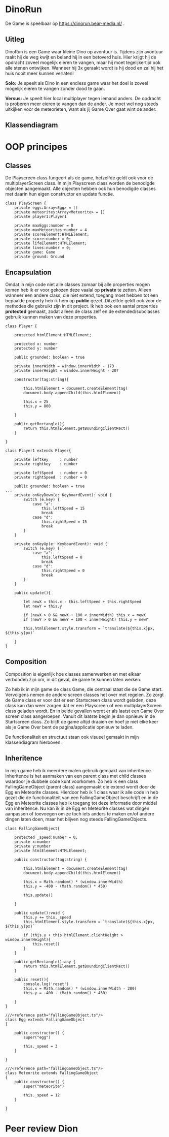 DinoRun
===

De Game is speelbaar op https://dinorun.bear-media.nl/ .

Uitleg
---

DinoRun is een Game waar kleine Dino op avontuur is. Tijdens zijn avontuur raakt hij de weg kwijt en beland hij in een betoverd huis. Hier krijgt hij de opdracht zoveel mogelijk eieren te vangen, maar hij moet tegelijkertijd ook alle stenen ontwijken. Wanneer hij 3x geraakt wordt is hij dood en zal hij het huis nooit meer kunnen verlaten!

**Solo:**
Je speelt als Dino in een endless game waar het doel is zoveel mogelijk eieren te vangen zonder dood te gaan.

**Versus:** 
Je speelt hier local multiplayer tegen iemand anders. De opdracht is proberen meer eieren te vangen dan de ander. Je moet wel nog steeds uitkijken voor de meteorieten, want als jij Game Over gaat wint de ander.

Klassendiagram
---

OOP principes
===

Classes
---
De Playscreen class fungeert als de game, hetzelfde geldt ook voor de multiplayerScreen class. In mijn Playscreen class worden de benodigde objecten aangemaakt. Alle objecten hebben ook hun benodigde classes met daarin hun eigen constructor en update functie.

```
class PlayScreen {
    private eggs:Array<Egg> = []
    private meteorites:Array<Meteorite> = []
    private player1:Player1
    
    private maxEggs:number = 8
    private maxMeteorites:number = 4
    private scoreElement:HTMLElement;
    private score:number = 0;
    private lifeElement:HTMLElement;
    private lives:number = 0;
    private game: Game
    private ground: Ground
```


Encapsulation
---
Omdat in mijn code niet alle classes zomaar bij alle properties mogen komen heb ik er voor gekozen deze vaalal op **private** te zetten. Alleen wanneer een andere class, die niet extend, toegang moet hebben tot een bepaalde property heb ik hem op **public** gezet. Ditzelfde geldt ook voor de methodes die gebruikt zijn in dit project. Ik heb ook een aantal properties **protected** gemaakt, zodat alleen de class zelf en de extended/subclasses gebruik kunnen maken van deze properties.

```
class Player {

    protected htmlElement:HTMLElement; 

    protected x: number 
    protected y: number 

    public grounded: boolean = true

    private innerWidth = window.innerWidth - 173
    private innerHeight = window.innerHeight - 207

    constructor(tag:string){
        
        this.htmlElement = document.createElement(tag)
    	document.body.appendChild(this.htmlElement)

        this.x = 25
        this.y = 800

    }
    
    public getRectangle(){
        return this.htmlElement.getBoundingClientRect()
    }
 
}

```
```
class Player1 extends Player{

    private leftkey     : number
    private rightkey    : number
   
    private leftSpeed   : number = 0
    private rightSpeed  : number = 0
   
    public grounded: boolean = true
...
    private onKeyDown(e: KeyboardEvent): void {
        switch (e.key) {
            case "a":
                this.leftSpeed = 15
                break
            case "d":
                this.rightSpeed = 15
                break
        }
    }

    private onKeyUp(e: KeyboardEvent): void {
        switch (e.key) {
            case "a":
                this.leftSpeed = 0
                break
            case "d":
                this.rightSpeed = 0
                break
        }
    }

    public update(){

        let newX = this.x - this.leftSpeed + this.rightSpeed
        let newY = this.y 
             
        if (newX > 0 && newX + 100 < innerWidth) this.x = newX
        if (newY > 0 && newY + 100 < innerHeight) this.y = newY

        this.htmlElement.style.transform = `translate(${this.x}px, ${this.y}px)`   

    }
}
```

Composition
---
Composition is eigenlijk hoe classes samenwerken en met elkaar verbonden zijn om, in dit geval, de game te kunnen laten werken.

Zo heb ik in mijn game de class Game, die centraal staat die de Game start. Vervolgens nemen de andere screen classes het over met regelen. Zo zorgt de Game class er voor dat er een Startscreen class wordt geladen, deze class kan dan weer zorgen dat er een Playscreen of een multiplayerScreen class geladen wordt. En in beide gevallen wordt er als laatst een Game Over screen class aangeroepen. Vanuit dit laatste begin je dan opnieuw in de Startscreen class. Zo blijft de game altijd draaien en hoef je niet elke keer als je Game Over bent de pagina/applicatie opnieuw te laden.

De functionaliteit en structuut staan ook visueel gemaakt in mijn klassendiagram hierboven.


Inheritence
---
In mijn game heb ik meerdere malen gebruik gemaakt van inheritence. Inheritence is het aanmaken van een parent class met child classes waardoor je dubbele code kunt voorkomen. Zo heb ik een class FallingGameObject (parent class) aangemaakt die extend wordt door de Egg en Meteorite classes. Hierdoor heb ik 1 class waar ik alle code in heb gezet die de functionaliteit van een FallingGameObject beschrijft en in de Egg en Meteorite classes heb ik toegang tot deze informatie door middel van inheritence. Nu kan ik in de Egg en Meteorite classes wat dingen aanpassen of toevoegen om ze toch iets anders te maken en/of andere dingen laten doen, maar het blijven nog steeds FallingGameObjects.

```
class FallingGameObject{

    protected _speed:number = 0;            
    private x:number          
    private y:number          
    private htmlElement:HTMLElement;  
 
    public constructor(tag:string) {

        this.htmlElement = document.createElement(tag)
    	document.body.appendChild(this.htmlElement)
        
        this.x = Math.random() * (window.innerWidth)
        this.y = -400 - (Math.random() * 450) 

        this.update()
        
    }

    public update():void {
        this.y += this._speed
        this.htmlElement.style.transform = `translate(${this.x}px, ${this.y}px)`
        
        if (this.y + this.htmlElement.clientHeight > window.innerHeight){
            this.reset()
        }
    }

    public getRectangle():any {
        return this.htmlElement.getBoundingClientRect()
    }

    public reset(){
        console.log('reset')
        this.x = Math.random() * (window.innerWidth - 200)
        this.y = -400 - (Math.random() * 450) 
        
    }
}
```
```
///<reference path="fallingGameObject.ts"/> 
class Egg extends FallingGameObject
{

    public constructor() {
        super("egg")
        
        this._speed = 3  
    }   

}
```
```
///<reference path="fallingGameObject.ts"/>
class Meteorite extends FallingGameObject
{
    public constructor() {
        super("meteorite")
        
        this._speed = 12   
    }   

}

```

Peer review Dion
===

